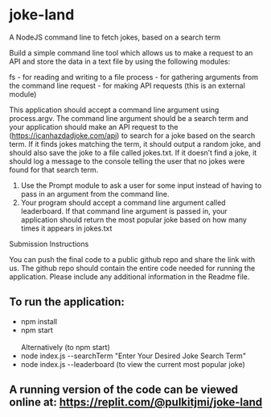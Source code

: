 # joke-land
A NodeJS command line to fetch jokes, based on a search term

Build a simple command line tool which allows us to make a request to an API and
store the data in a text file by using the following modules:

fs - for reading and writing to a file
process - for gathering arguments from the command line
request - for making API requests (this is an external module)

This application should accept a command line argument using process.argv. The command line argument should be a search term and your application should make an API request to
the (https://icanhazdadjoke.com/api) to search for a joke based on the search term. If it finds jokes matching the term, it should output a random joke, and should also save the joke to a file
called jokes.txt. If it doesn’t find a joke, it should log a message to the console telling the user that no jokes were found for that search term.

1. Use the Prompt module to ask a user for some input instead of having to pass in an argument from the command line.
2. Your program should accept a command line argument called leaderboard. If that command line argument is passed in, your application should return the most popular joke based on how many times it appears in jokes.txt

Submission Instructions

You can push the final code to a public github repo and share the link with us.
The github repo should contain the entire code needed for running the application.
Please include any additional information in the Readme file.

## To run the application:
- npm install
- npm start <br> <br>
Alternatively (to npm start)
- node index.js --searchTerm "Enter Your Desired Joke Search Term"
- node index.js --leaderboard (to view the current most popular joke)

## A running version of the code can be viewed online at: https://replit.com/@pulkitjmi/joke-land
